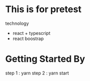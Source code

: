 # This is for pretest 

technology 
- react + typescript 
- react boostrap

# Getting Started By 

step 1 : yarn 
step 2 : yarn start
